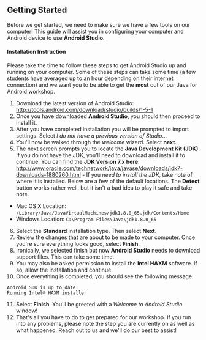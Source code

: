 ## Getting Started

Before we get started, we need to make sure we have a few tools on our computer! This guide will assist you in configuring your computer and Android device to use **Android Studio**.

#### Installation Instruction

Please take the time to follow these steps to get Android Studio up and running on your computer. Some of these steps can take some time (a few students have averaged up to an hour depending on their internet connection) and we want you to be able to get the **most** out of our Java for Android workshop.

1. Download the latest version of Android Studio: http://tools.android.com/download/studio/builds/1-5-1
2. Once you have downloaded **Android Studio**, you should then proceed to install it.
3. After you have completed installation you will be prompted to import settings. Select *I do not have a previous version of Studio*...
4. You'll now be walked through the *welcome* wizard. Select **next**.
5. The next screen prompts you to locate the **Java Development Kit (JDK)**. If you do not have the JDK, you'll need to download and install it to continue. You can find the **JDK Version 7.x here**: http://www.oracle.com/technetwork/java/javase/downloads/jdk7-downloads-1880260.html - If you *need to install the JDK*, take note of where it is installed. Below are a few of the default locations. The **Detect** button works rather well, but it isn't a bad idea to play it safe and take note.
  - Mac OS X Location: `/Library/Java/JavaVirtualMachines/jdk1.8.0_65.jdk/Contents/Home`
  - Windows Location: `C:\Program Files\Java\jdk1.8.0_65`
6. Select the **Standard** installation type. Then select **Next**.
7. Review the changes that are about to be made to your computer. Once you're sure everything looks good, select **Finish**.
8. Ironically, we selected finish but now **Android Studio** needs to download support files. This can take some time.
9. You may also be asked permission to install the **Intel HAXM** software. If so, allow the installation and continue.
10. Once everything is completed, you should see the following message:
  ```
  Android SDK is up to date.
  Running Intel® HAXM installer
  ```
11. Select **Finish**. You'll be greeted with a *Welcome to Android Studio* window!
12. That's all you have to do to get prepared for our workshop. If you run into any problems, please note the step you are currently on as well as what happened. Reach out to us and we'll do our best to assist!
